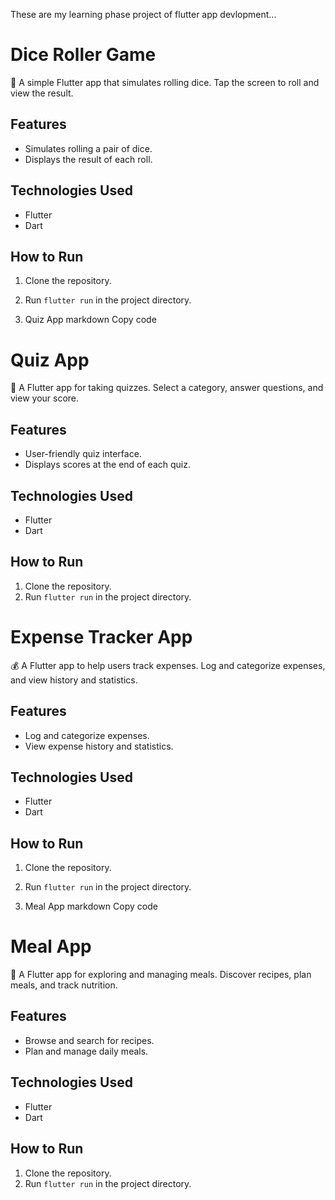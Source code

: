 These are my learning phase project of flutter app devlopment...

# Dice Roller Game

🎲 A simple Flutter app that simulates rolling dice. Tap the screen to roll and view the result.

## Features

- Simulates rolling a pair of dice.
- Displays the result of each roll.

## Technologies Used

- Flutter
- Dart

## How to Run

1. Clone the repository.
2. Run `flutter run` in the project directory.


2. Quiz App
markdown
Copy code
# Quiz App

🧠 A Flutter app for taking quizzes. Select a category, answer questions, and view your score.

## Features

- User-friendly quiz interface.
- Displays scores at the end of each quiz.

## Technologies Used

- Flutter
- Dart

## How to Run

1. Clone the repository.
2. Run `flutter run` in the project directory.
# Expense Tracker App

💰 A Flutter app to help users track expenses. Log and categorize expenses, and view history and statistics.

## Features

- Log and categorize expenses.
- View expense history and statistics.

## Technologies Used

- Flutter
- Dart

## How to Run

1. Clone the repository.
2. Run `flutter run` in the project directory.



4. Meal App
markdown
Copy code
# Meal App

🍲 A Flutter app for exploring and managing meals. Discover recipes, plan meals, and track nutrition.

## Features

- Browse and search for recipes.
- Plan and manage daily meals.

## Technologies Used

- Flutter
- Dart

## How to Run

1. Clone the repository.
2. Run `flutter run` in the project directory.

